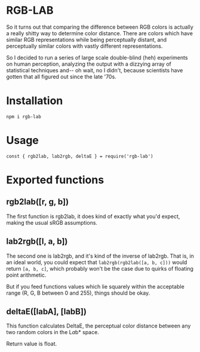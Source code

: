 # RGB-LAB

So it turns out that comparing the difference between RGB colors is actually a really shitty way to determine color distance. There are colors which have similar RGB representations while being perceptually distant, and perceptually similar colors with vastly different representations.

So I decided to run a series of large scale double-blind (heh) experiments on human perception, analyzing the output with a dizzying array of statistical techniques and-- oh wait, no I didn't, because scientists have gotten that all figured out since the late '70s.

# Installation

`npm i rgb-lab`

# Usage

```
const { rgb2lab, lab2rgb, deltaE } = require('rgb-lab')
```

# Exported functions

## rgb2lab([r, g, b])

The first function is rgb2lab, it does kind of exactly what you'd expect, making the usual sRGB assumptions.

## lab2rgb([l, a, b])

The second one is lab2rgb, and it's kind of the inverse of lab2rgb. That is, in an ideal world, you could expect that `lab2rgb(rgb2lab([a, b, c]))` would return `[a, b, c]`, which probably won't be the case due to quirks of floating point arithmetic. 

But if you feed functions values which lie squarely within the acceptable range (R, G, B between 0 and 255), things should be okay.

## deltaE([labA], [labB])

This function calculates DeltaE, the perceptual color distance between any two random colors in the L*a*b* space.

Return value is float.